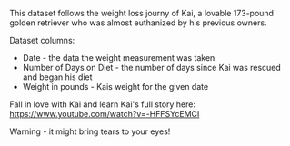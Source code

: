 
This dataset follows the weight loss journy of Kai, a lovable 173-pound golden retriever who was almost euthanized by his previous owners. 

Dataset columns:
* Date - the data the weight measurement was taken
* Number of Days on Diet - the number of days since Kai was rescued and began his diet
* Weight in pounds - Kais weight for the given date

Fall in love with Kai and learn Kai's full story here: https://www.youtube.com/watch?v=-HFFSYcEMCI 

Warning - it might bring tears to your eyes!
